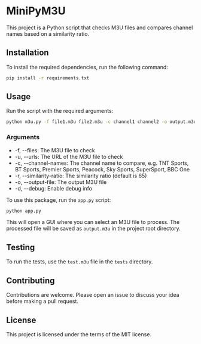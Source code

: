 # MiniPyM3U

This project is a Python script that checks M3U files and compares channel names based on a similarity ratio.

## Installation

To install the required dependencies, run the following command:

```sh
pip install -r requirements.txt
```

## Usage

Run the script with the required arguments:
```sh
python m3u.py -f file1.m3u file2.m3u -c channel1 channel2 -o output.m3u
```

### Arguments
* -f, --files: The M3U file to check
* -u, --urls: The URL of the M3U file to check
* -c, --channel-names: The channel name to compare, e.g. TNT Sports, BT Sports, Premier Sports, Peacock, Sky Sports, SuperSport, BBC One
* -r, --similarity-ratio: The similarity ratio (default is 65)
* -o, --output-file: The output M3U file
* -d, --debug: Enable debug info

To use this package, run the `app.py` script:
```sh
python app.py
```

This will open a GUI where you can select an M3U file to process. The processed file will be saved as `output.m3u` in the project root directory.

## Testing

To run the tests, use the `test.m3u` file in the `tests` directory.

## Contributing

Contributions are welcome. Please open an issue to discuss your idea before making a pull request.

## License

This project is licensed under the terms of the MIT license.